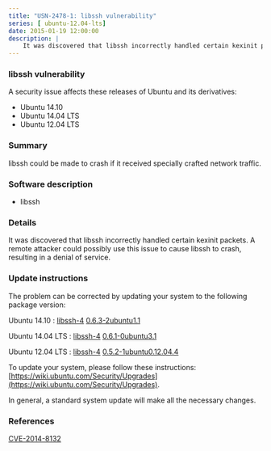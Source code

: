 ```yaml
---
title: "USN-2478-1: libssh vulnerability"
series: [ ubuntu-12.04-lts]
date: 2015-01-19 12:00:00
description: |
    It was discovered that libssh incorrectly handled certain kexinit packets. A remote attacker could possibly use this issue to cause libssh to crash, resulting in a denial of service. 
--- 
```

 
 


### libssh vulnerability

A security issue affects these releases of Ubuntu and its derivatives:

* Ubuntu 14.10
* Ubuntu 14.04 LTS
* Ubuntu 12.04 LTS

### Summary

libssh could be made to crash if it received specially crafted network traffic.

### Software description

* libssh 

### Details

It was discovered that libssh incorrectly handled certain kexinit packets. A remote attacker could possibly use this issue to cause libssh to crash, resulting in a denial of service. 

### Update instructions

The problem can be corrected by updating your system to the following package version:

Ubuntu 14.10
 : [libssh-4](https://launchpad.net/ubuntu/+source/libssh) <span> [0.6.3-2ubuntu1.1](https://launchpad.net/ubuntu/+source/libssh/0.6.3-2ubuntu1.1) </span> 

Ubuntu 14.04 LTS
 : [libssh-4](https://launchpad.net/ubuntu/+source/libssh) <span> [0.6.1-0ubuntu3.1](https://launchpad.net/ubuntu/+source/libssh/0.6.1-0ubuntu3.1) </span> 

Ubuntu 12.04 LTS
 : [libssh-4](https://launchpad.net/ubuntu/+source/libssh) <span> [0.5.2-1ubuntu0.12.04.4](https://launchpad.net/ubuntu/+source/libssh/0.5.2-1ubuntu0.12.04.4) </span> 

To update your system, please follow these instructions: [https://wiki.ubuntu.com/Security/Upgrades](https://wiki.ubuntu.com/Security/Upgrades).

In general, a standard system update will make all the necessary changes. 

### References

 
 [CVE-2014-8132](http://people.ubuntu.com/~ubuntu-security/cve/CVE-2014-8132)
 

